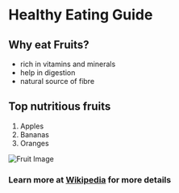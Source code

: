 

# Healthy Eating Guide
## Why eat Fruits?
- rich in vitamins and minerals
- help in digestion
- natural source of fibre

## Top nutritious fruits

1. Apples
2. Bananas
3. Oranges

![Fruit Image](fruit.jpg)

### Learn more at [Wikipedia](https://en.wikipedia.org/wiki/Fruit) for more details
